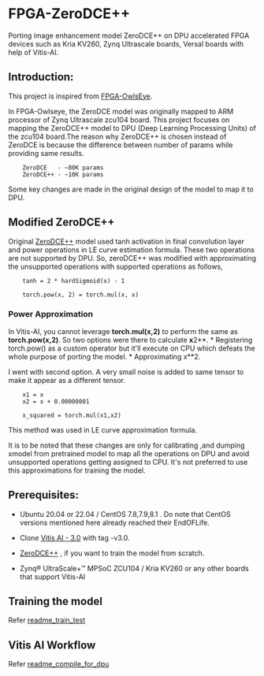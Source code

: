 
# FPGA-ZeroDCE++

Porting image enhancement model ZeroDCE++ on DPU accelerated FPGA devices such as Kria KV260, Zynq Ultrascale boards, Versal boards with help of Vitis-AI.

## Introduction:

This project is inspired from [FPGA-OwlsEye](https://github.com/Gaurav-Shah05/FPGA-OwlsEye.git).

In FPGA-Owlseye, the ZeroDCE model was originally mapped to ARM processor of Zynq Ultrascale zcu104 board. This project focuses on mapping the ZeroDCE++ model to DPU (Deep Learning Processing Units) of the zcu104 board.The reason why ZeroDCE++ is chosen instead of ZeroDCE is because the difference between number of params while providing same results.
    
        ZeroDCE   - ~80K params
        ZeroDCE++ - ~10K params

Some key changes are made in the original design of the model to map it to DPU.






## Modified ZeroDCE++

Original [ZeroDCE++](https://github.com/Li-Chongyi/Zero-DCE_extension.git) model used tanh activation in final convolution layer and power operations in LE curve estimation formula. These two operations are not supported by DPU. So, zeroDCE++ was modified with approximating the unsupported operations with supported operations as follows,

        tanh = 2 * hardSigmoid(x) - 1

        torch.pow(x, 2) = torch.mul(x, x)


<!--[Tanh_approximation](https://github.com/Ashok-19/ZeroDCE_extension_DPU/blob/bdfb515a0c60ec21acb895896cf4c9fd1dbdad7f/screenshots/tanh_approx.png)-->

### Power Approximation

In Vitis-AI, you cannot leverage **torch.mul(x,2)** to perform the same as **torch.pow(x,2)**. So two options were there to calculate **x**2**.
	* Registering torch.pow() as a custom operator but it'll execute on CPU which defeats the whole purpose of porting the model.
 	* Approximating x**2. 

  I went with second option. A very small noise is added to same tensor to make it appear as a different tensor.

  		x1 = x
		x2 = x + 0.00000001

  		x_squared = torch.mul(x1,x2)

 This method was used in LE curve approximation formula.

 It is to be noted that these changes are only for calibrating ,and dumping xmodel from pretrained model to map all the operations on DPU and avoid unsupported operations getting assigned to CPU. It's not preferred to use this approximations for training the model.
  
## Prerequisites:

* Ubuntu 20.04 or 22.04 / CentOS 7.8,7.9,8.1 . Do note that CentOS versions mentioned here already reached their EndOFLife.

* Clone [Vitis AI - 3.0](https://xilinx.github.io/Vitis-AI/3.0/html/index.html) with tag -v3.0. 
* [ZeroDCE++](https://github.com/Li-Chongyi/Zero-DCE_extension.git) , if you want to train the model from scratch.
* Zynq® UltraScale+™ MPSoC ZCU104 / Kria KV260 or any other boards that support Vitis-AI 

    

## Training the model

Refer [readme_train_test](https://github.com/Ashok-19/ZeroDCE_extension_DPU/blob/b996d588f07fdd8e43bed78a78efef3a95faeb03/zdce_extension_fpga/train_test_host/README.md)


## Vitis AI Workflow

Refer [readme_compile_for_dpu](https://github.com/Ashok-19/ZeroDCE_extension_DPU/blob/b996d588f07fdd8e43bed78a78efef3a95faeb03/zdce_extension_fpga/compile_for_dpu/README.md)
    









